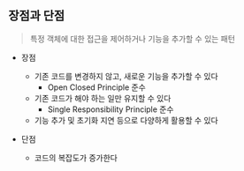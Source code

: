 ## 장점과 단점

> 특정 객체에 대한 접근을 제어하거나 기능을 추가할 수 있는 패턴

- 장점
  - 기존 코드를 변경하지 않고, 새로운 기능을 추가할 수 있다
    - Open Closed Principle 준수
  - 기존 코드가 해야 하는 일만 유지할 수 있다
    - Single Responsibility Principle 준수
  - 기능 추가 및 초기화 지연 등으로 다양하게 활용할 수 있다

- 단점
  - 코드의 복잡도가 증가한다
